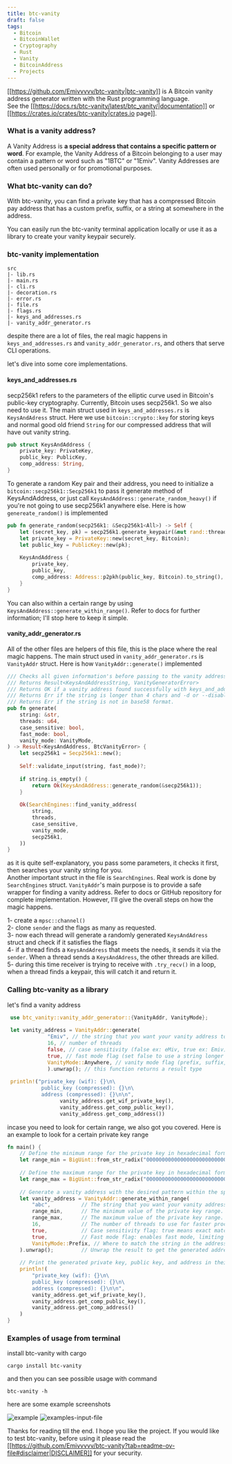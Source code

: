 ```yaml
---
title: btc-vanity
draft: false
tags:
  - Bitcoin
  - BitcoinWallet
  - Cryptography
  - Rust
  - Vanity
  - BitcoinAddress
  - Projects
---
```

[[https://github.com/Emivvvvv/btc-vanity|btc-vanity]] is A Bitcoin vanity address generator written with the Rust programming language.
<br>
See the [[https://docs.rs/btc-vanity/latest/btc_vanity/|documentation]] or [[https://crates.io/crates/btc-vanity|crates.io page]].

### What is a vanity address?

A Vanity Address is **a special address that contains a specific pattern or word**. For example, the Vanity Address of a Bitcoin belonging to a user may contain a pattern or word such as "1BTC" or "1Emiv". Vanity Addresses are often used personally or for promotional purposes.

### What btc-vanity can do?

With btc-vanity, you can find a private key that has a compressed Bitcoin pay address that has a custom prefix, suffix, or a string at somewhere in the address.

You can easily run the btc-vanity terminal application locally or use it as a library to create your vanity keypair securely.

### btc-vanity implementation

```
src
|- lib.rs
|- main.rs
|- cli.rs
|- decoration.rs
|- error.rs
|- file.rs
|- flags.rs
|- keys_and_addresses.rs
|- vanity_addr_generator.rs
```

despite there are a lot of files, the real magic happens in `keys_and_addresses.rs` and `vanity_addr_generator.rs`, and others that serve CLI operations.

let's dive into some core implementations.

#### keys_and_addresses.rs

secp256k1 refers to the parameters of the elliptic curve used in Bitcoin's public-key cryptography. Currently, Bitcoin uses secp256k1. So we also need to use it. The main struct used in `keys_and_addresses.rs` is `KeysAndAdress` struct. Here we use `bitcoin::crypto::key` for storing keys and normal good old friend `String` for our compressed address that will have out vanity string.
```rust
pub struct KeysAndAddress {  
    private_key: PrivateKey,  
    public_key: PublicKey,  
    comp_address: String,  
}
```
To generate a random Key pair and their address, you need to initialize a `bitcoin::secp256k1::Secp256k1` to pass it generate method of KeysAndAddress, or just call `KeysAndAddress::generate_random_heavy()` if you're not going to use secp256k1 anywhere else. Here is how `genereate_random()` is implemented

```rust
pub fn generate_random(secp256k1: &Secp256k1<All>) -> Self {  
    let (secret_key, pk) = secp256k1.generate_keypair(&mut rand::thread_rng());  
    let private_key = PrivateKey::new(secret_key, Bitcoin);  
    let public_key = PublicKey::new(pk);  
  
    KeysAndAddress {  
        private_key,  
        public_key,  
        comp_address: Address::p2pkh(public_key, Bitcoin).to_string(),  
    }  
}
```
You can also within a certain range by using `KeysAndAddress::generate_within_range()`. Refer to docs for further information; I'll stop here to keep it simple.

#### vanity_addr_generator.rs

All of the other files are helpers of this file, this is the place where the real magic happens. The main struct used in `vanity_addr_generator.rs` is `VanityAddr` struct. Here is how `VanityAddr::generate()` implemented
```rust
/// Checks all given information's before passing to the vanity address finder function.  
/// Returns Result<KeysAndAddressString, VanityGeneratorError>  
/// Returns OK if a vanity address found successfully with keys_and_address::KeysAndAddress struct  
/// Returns Err if the string is longer than 4 chars and -d or --disable-fast-mode flags are not given.  
/// Returns Err if the string is not in base58 format.  
pub fn generate(  
    string: &str,  
    threads: u64,  
    case_sensitive: bool,  
    fast_mode: bool,  
    vanity_mode: VanityMode,  
) -> Result<KeysAndAddress, BtcVanityError> {  
    let secp256k1 = Secp256k1::new();  
  
    Self::validate_input(string, fast_mode)?;  
  
    if string.is_empty() {  
        return Ok(KeysAndAddress::generate_random(&secp256k1));  
    }  
  
    Ok(SearchEngines::find_vanity_address(  
        string,  
        threads,  
        case_sensitive,  
        vanity_mode,  
        secp256k1,  
    ))  
}
```

as it is quite self-explanatory, you pass some parameters, it checks it first, then searches your vanity string for you.
<br>
Another important struct in the file is `SearchEngines`. Real work is done by `SearchEngines` struct. `VanityAddr`'s main purpose is to provide a safe wrapper for finding a vanity address. Refer to docs or GitHub repository for complete implementation. However, I'll give the overall steps on how the magic happens.

1- create a `mpsc::channel()`
<br>
2- clone `sender` and the flags as many as requested.
<br>
3- now each thread will generate a randomly generated `KeysAndAdress` struct and check if it satisfies the flags
<br>
4- if a thread finds a `KeysAndAdress` that meets the needs, it sends it via the `sender`. When a thread sends a `KeysAndAdress`, the other threads are killed.
<br>
5- during this time receiver is trying to receive with `.try_recv()` in a loop, when a thread finds a keypair, this will catch it and return it.

### Calling btc-vanity as a library

let's find a vanity address
```rust
 use btc_vanity::vanity_addr_generator::{VanityAddr, VanityMode};  
  
 let vanity_address = VanityAddr::generate(  
             "Emiv", // the string that you want your vanity address to include.  
             16, // number of threads  
             false, // case sensitivity (false ex: eMiv, true ex: Emiv)  
             true, // fast mode flag (set false to use a string longer than 4 chars)  
             VanityMode::Anywhere, // vanity mode flag (prefix, suffix, anywhere available)  
             ).unwrap(); // this function returns a result type  
  
 println!("private_key (wif): {}\n\  
           public_key (compressed): {}\n\  
           address (compressed): {}\n\n",  
                 vanity_address.get_wif_private_key(),  
                 vanity_address.get_comp_public_key(),  
                 vanity_address.get_comp_address())
```
incase you need to look for certain range, we also got you covered. Here is an example to look for a certain private key range

```rust
fn main() {  
    // Define the minimum range for the private key in hexadecimal format.  
    let range_min = BigUint::from_str_radix("0000000000000000000000000000000000000000000000100000000000000000", 16).unwrap();  
  
    // Define the maximum range for the private key in hexadecimal format.  
    let range_max = BigUint::from_str_radix("00000000000000000000000000000000000000000000001FFFFFFFFFFFFFFFFF", 16).unwrap();  
  
    // Generate a vanity address with the desired pattern within the specified range.  
    let vanity_address = VanityAddr::generate_within_range(  
        "abc",          // The string that you want your vanity address to include (as a prefix in this case).  
        range_min,      // The minimum value of the private key range.  
        range_max,      // The maximum value of the private key range.  
        16,             // The number of threads to use for faster processing.  
        true,           // Case sensitivity flag: true means exact match, false means case-insensitive match.  
        true,           // Fast mode flag: enables fast mode, limiting the string length to 4 characters.  
        VanityMode::Prefix, // Where to match the string in the address (Prefix in this case).  
    ).unwrap();         // Unwrap the result to get the generated address or panic on error.  
  
    // Print the generated private key, public key, and address in their respective formats.  
    println!(  
        "private_key (wif): {}\n\  
        public_key (compressed): {}\n\  
        address (compressed): {}\n\n",  
        vanity_address.get_wif_private_key(),  
        vanity_address.get_comp_public_key(),  
        vanity_address.get_comp_address()  
    )  
}
```
### Examples of usage from terminal

install btc-vanity with cargo
```
cargo install btc-vanity
```
and then you can see possible usage with command
```
btc-vanity -h
```
here are some example screenshots

![example](example.png)
![examples-input-file](examples-input-file.png)

Thanks for reading till the end. I hope you like the project. If you would like to test btc-vanity, before using it please read the [[https://github.com/Emivvvvv/btc-vanity?tab=readme-ov-file#disclaimer|DISCLAIMER]] for your security.